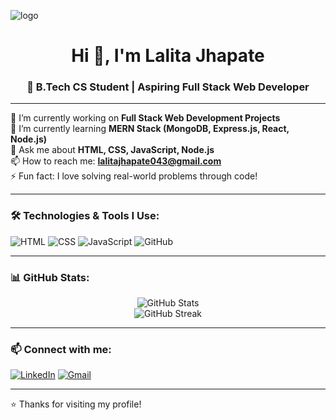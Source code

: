 ![logo](https://github.com/Lalita0008/Lalita0008/blob/main/co%20(1).png)

<h1 align="center">Hi 👋, I'm Lalita Jhapate</h1>
<h3 align="center">🌟 B.Tech CS Student | Aspiring Full Stack Web Developer</h3>
<p align="center">
  



---

🔭 I’m currently working on **Full Stack Web Development Projects**  
🌱 I’m currently learning **MERN Stack (MongoDB, Express.js, React, Node.js)**  
💬 Ask me about **HTML, CSS, JavaScript, Node.js**  
📫 How to reach me: **lalitajhapate043@gmail.com**  
⚡ Fun fact: I love solving real-world problems through code!

---

### 🛠️ Technologies & Tools I Use:

![HTML](https://img.shields.io/badge/HTML5-E34F26?style=for-the-badge&logo=html5&logoColor=white)
![CSS](https://img.shields.io/badge/CSS3-1572B6?style=for-the-badge&logo=css3&logoColor=white)
![JavaScript](https://img.shields.io/badge/JavaScript-F7DF1E?style=for-the-badge&logo=javascript&logoColor=black)
![GitHub](https://img.shields.io/badge/GitHub-100000?style=for-the-badge&logo=github&logoColor=white)

---

### 📊 GitHub Stats:
<p align="center">
  <img src="https://github-readme-stats.vercel.app/api?username=Lalita0008&show_icons=true&theme=radical" alt="GitHub Stats" />
  <br/>
  <img src="https://github-readme-streak-stats.herokuapp.com/?user=Lalita0008&theme=radical" alt="GitHub Streak" />
</p>

---

### 📫 Connect with me:

[![LinkedIn](https://img.shields.io/badge/LinkedIn-blue?style=for-the-badge&logo=linkedin&logoColor=white)](https://www.linkedin.com/in/lalita-jhapate-61b899353)
[![Gmail](https://img.shields.io/badge/Gmail-D14836?style=for-the-badge&logo=gmail&logoColor=white)](mailto:lalitajhapate043@gmail.com)

---

⭐️ Thanks for visiting my profile!

<!--
**Lalita0008/Lalita0008** is a ✨ _special_ ✨ repository because its `README.md` (this file) appears on your GitHub profile.

Here are some ideas to get you started:

- 🔭 I’m currently working on ...
- 🌱 I’m currently learning ...
- 👯 I’m looking to collaborate on ...
- 🤔 I’m looking for help with ...
- 💬 Ask me about ...
- 📫 How to reach me: ...
- 😄 Pronouns: ...
- ⚡ Fun fact: ...
-->
